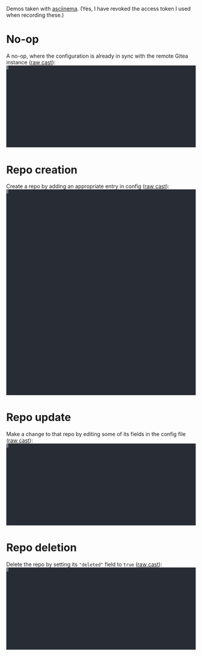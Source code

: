 Demos taken with [asciinema](https://asciinema.org/).
(Yes, I have revoked the access token I used when recording these.)

# No-op

A no-op, where the configuration is already in sync with the remote Gitea instance ([raw cast](./casts/no-op.cast)):
![No-op update demo](./casts/no-op.svg)


# Repo creation

Create a repo by adding an appropriate entry in config ([raw cast](./casts/on-creation.cast)):
![Repo creation demo](./casts/on-creation.svg)

# Repo update

Make a change to that repo by editing some of its fields in the config file ([raw cast](./casts/update.cast)):
![Repo update demo](./casts/update.svg)

# Repo deletion

Delete the repo by setting its `"deleted"` field to `true` ([raw cast](./casts/deletion.cast)):
![Repo deletion demo](./casts/deletion.svg)

